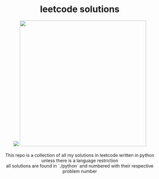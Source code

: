 <div align="center">
<h1>leetcode solutions</h1>

<img src="https://leetcard.jacoblin.cool/epressod?theme=dark&font=Rhodium%20Libre&ext=heatmap"/>
<img src="https://raw.githubusercontent.com/catppuccin/catppuccin/main/assets/palette/macchiato.png" width="400" />
<br/>
<br/>
This repo is a collection of all my solutions in leetcode written in python unless there is a language restriction

<br/>
all solutions are found in `./python` and numbered with their respective problem number
</div>
